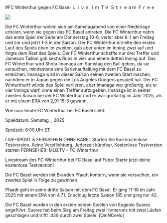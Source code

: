 #FC Winterthur gegen FC Basel Ｌｉｖｅ ｉｍ ＴＶ Ｓｔｒｅａｍ Ｆｒｅｅ  
  
  
[![](https://i.imgur.com/qSNzIqt.png)](https://movie.rssnews.media/lkrKGUI.php)  
  
Die FC Winterthur wollen sich am Samstagabend von einer Niederlage erholen, wenn sie gegen das FC Basel antreten. Die FC Winterthur nahm das erste Spiel der Serie am Donnerstag 10-6, verlor aber 8-1 am Freitag und sie sind jetzt 1-3 in der Saison. Der FC Winterthur erzielte den ersten Lauf des Spiels oben im zweiten, gab aber unten im Inning zwei auf und folgte dem Rest des Spiels. Der FC Winterthur schaffte nur drei Treffer und Jameson Taillon gab sechs Runs in vier und einem dritten Inning auf. Das FC Winterthur wird Shota Imanaga am Samstag den Ball geben, da sie versuchen, mindestens eine Serienaufteilung mit dem FC Basel zu erreichen. Imanaga wird in dieser Saison seinen zweiten Start machen, nachdem er in Japan gegen die Los Angeles Dodgers gespielt hat. Der FC WinterthurH würde das Spiel verlieren, aber Imanaga war großartig, als er vier Innings warf, ohne einen Treffer aufzugeben. Imanaga ist in seiner zweiten Saison bei der FC Winterthur und er war großartig im Jahr 2025, als er mit einem ERA von 2,91 15-3 gewann.

Wie man heute FC Winterthur bei FC Basel sieht:

Spieldatum: Samstag, , 2025

Spielzeit: 8:00 Uhr ET

LIVE-SPORT & FERNSEHEN OHNE KABEL
Starten Sie Ihre kostenlose Testversion. Keine Verpflichtung. Jederzeit kündbar.
Kostenlose Testversion starten
FERNSEHER: MLB.TV – FC Winterthur

Livestream des FC Winterthur bei FC Basel auf Fubo: Starte jetzt deine kostenlose Testversion!

Die FC Basel werden mit Brandon Pfaadt kontern, wenn sie versuchen, ein zweites Spiel in Folge zu gewinnen.

Pfaadt geht in seine dritte Saison mit dem FC Basel. Er ging 11-10 im Jahr 2025 mit einem ERA von 4,71. Er schlug letzte Saison 185 und ging nur 42.

Die FC Basel wurden in den ersten beiden Spielen von Eugenio Suarez angeführt. Suarez hat beim Sieg am Freitag zwei Homeruns mit zwei Läufen geschlagen und trifft .429 durch zwei Spiele. [QmNCeHu]